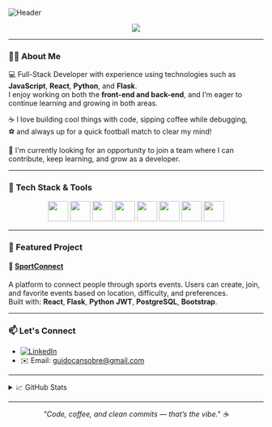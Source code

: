 
![Header](https://capsule-render.vercel.app/api?type=waving&color=0:00C9A7,100:92FE9D&height=200&section=header&text=Hey!%20I'm%20Guido%20👋&fontSize=40&fontColor=ffffff&animation=fadeIn)


<p align="center">
  <img src="https://readme-typing-svg.demolab.com/?lines=Full+Stack+Developer;React,+Python,+Flask+Lover;Learning+Every+Day!&center=true&width=440&height=45&font=Fira+Code&color=00C9A7&vCenter=true&pause=1000&size=22" />
</p>

---

### 👨‍💻 About Me

💻 Full-Stack Developer with experience using technologies such as **JavaScript**, **React**, **Python**, and **Flask**.  
I enjoy working on both the **front-end and back-end**, and I’m eager to continue learning and growing in both areas.

☕ I love building cool things with code, sipping coffee while debugging,  
⚽ and always up for a quick football match to clear my mind!

🚀 I'm currently looking for an opportunity to join a team where I can contribute, keep learning, and grow as a developer.

---

### 🧰 Tech Stack & Tools

<div align="center">
  <img src="https://cdn.jsdelivr.net/gh/devicons/devicon/icons/html5/html5-original.svg" width="40" height="40"/>
  <img src="https://cdn.jsdelivr.net/gh/devicons/devicon/icons/css3/css3-original.svg" width="40" height="40"/>
  <img src="https://cdn.jsdelivr.net/gh/devicons/devicon/icons/javascript/javascript-original.svg" width="40" height="40"/>
  <img src="https://cdn.jsdelivr.net/gh/devicons/devicon/icons/react/react-original.svg" width="40" height="40"/>
  <img src="https://cdn.jsdelivr.net/gh/devicons/devicon/icons/git/git-original.svg" width="40" height="40"/>
  <img src="https://cdn.jsdelivr.net/gh/devicons/devicon/icons/python/python-original.svg" width="40" height="40"/>
  <img src="https://cdn.jsdelivr.net/gh/devicons/devicon/icons/flask/flask-original.svg" width="40" height="40"/>
  <img src="https://cdn.jsdelivr.net/gh/devicons/devicon/icons/sqlalchemy/sqlalchemy-original.svg" width="40" height="40"/>
</div>

---

### 🌟 Featured Project

#### 🏀 [SportConnect](https://github.com/GuidoCanso/SportConnect)  
A platform to connect people through sports events. Users can create, join, and favorite events based on location, difficulty, and preferences.  
Built with: **React**, **Flask**, **Python** **JWT**, **PostgreSQL**, **Bootstrap**.

---

### 📫 Let's Connect

- [![LinkedIn](https://img.shields.io/badge/LinkedIn-blue?style=flat&logo=linkedin&logoColor=white)](https://www.linkedin.com/in/guidocansobre/)
- ✉️ Email: [guidocansobre@gmail.com](mailto:your.email@example.com)

---

<details>
  <summary>📈 GitHub Stats</summary>
  <br/>
  <div align="center">
    <img src="https://github-readme-stats.vercel.app/api?username=tuusuario&show_icons=true&theme=radical" width="400"/>
    <img src="https://github-readme-streak-stats.herokuapp.com/?user=tuusuario&theme=radical" width="400"/>
  </div>
</details>

---

<p align="center">
  <em>"Code, coffee, and clean commits — that’s the vibe." ☕</em>
</p>
